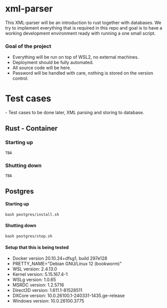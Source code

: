 # xml-parser

This XML-parser will be an introduction to rust together with databases. We try to implement everything that is required in this repo and goal is to have a working development environment ready with running a one small script.

### Goal of the project

- Everything will be run on top of WSL2, no external machines.
- Deployment should be fully automated.
- All source code will be here.
- Password will be handled with care, nothing is stored on the version control.

<h1> Test cases </h1>
- Test cases to be done later, XML parsing and storing to database.

## Rust - Container
### Starting up
```
TBA
```
### Shutting down
```
TBA
```

## Postgres
#### Starting up
```
bash postgres/install.sh
```
#### Shutting down
```
bash postgres/stop.sh
```

#### Setup that this is being tested
- Docker version 20.10.24+dfsg1, build 297e128
- PRETTY_NAME="Debian GNU/Linux 12 (bookworm)"
- WSL version: 2.4.13.0
- Kernel version: 5.15.167.4-1
- WSLg version: 1.0.65
- MSRDC version: 1.2.5716
- Direct3D version: 1.611.1-81528511
- DXCore version: 10.0.26100.1-240331-1435.ge-release
- Windows version: 10.0.26100.3775

